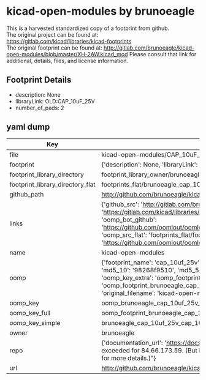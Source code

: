 # kicad-open-modules by brunoeagle  
This is a harvested standardized copy of a footprint from github.  
The original project can be found at:  
https://gitlab.com/kicad/libraries/kicad-footprints  
The original footprint can be found at:
http://gitlab.com/brunoeagle/kicad-open-modules/blob/master/XH-2AW.kicad_mod
Please consult that link for additional, details, files, and license information.  
## Footprint Details
* description: None  
* libraryLink: OLD:CAP_10uF_25V  
* number_of_pads: 2  
## yaml dump  
| Key | Value |  
| --- | --- |  
| file | kicad-open-modules/CAP_10uF_25V.kicad_mod |  
| footprint | {'description': None, 'libraryLink': 'OLD:CAP_10uF_25V', 'number_of_pads': 2} |  
| footprint_library_directory | footprint_library_owner/brunoeagle_kicad-open-modules |  
| footprint_library_directory_flat | footprints_flat/brunoeagle_cap_10uf_25v_cap_10uf_25v/working |  
| github_path | http://github.com/brunoeagle/kicad-open-modules/blob/master/CAP_10uF_25V.kicad_mod |  
| links | {'github_src': 'http://gitlab.com/brunoeagle/kicad-open-modules/blob/master/XH-2AW.kicad_mod', 'github_src_repo': 'https://gitlab.com/kicad/libraries/kicad-footprints', 'oomp_bot': 'footprints/brunoeagle_cap_10uf_25v_cap_10uf_25v/working', 'oomp_bot_github': 'https://github.com/oomlout/oomlout_oomp_footprint_bot/tree/main/footprints/brunoeagle_cap_10uf_25v_cap_10uf_25v/working', 'oomp_src_flat': 'footprints_flat/footprints_flat/brunoeagle_cap_10uf_25v_cap_10uf_25v/working', 'oomp_src_flat_github': 'https://github.com/oomlout/oomlout_oomp_footprint_src/tree/main/footprints_flat/brunoeagle_cap_10uf_25v_cap_10uf_25v/working'} |  
| name | kicad-open-modules |  
| oomp | {'footprint_name': 'cap_10uf_25v', 'library_name': 'cap_10uf_25v_kicad_mod', 'md5': '98268f9510eb9621a724a28035c7a3ba', 'md5_10': '98268f9510', 'md5_5': '98268', 'md5_6': '98268f', 'oomp_key': 'oomp_brunoeagle_cap_10uf_25v_cap_10uf_25v', 'oomp_key_extra': 'oomp_footprint_brunoeagle_cap_10uf_25v_cap_10uf_25v', 'oomp_key_full': 'oomp_footprint_brunoeagle_cap_10uf_25v_cap_10uf_25v_98268f', 'oomp_key_simple': 'brunoeagle_cap_10uf_25v_cap_10uf_25v', 'original_filename': 'kicad-open-modules/CAP_10uF_25V.kicad_mod', 'owner_name': 'brunoeagle'} |  
| oomp_key | oomp_brunoeagle_cap_10uf_25v_cap_10uf_25v |  
| oomp_key_full | oomp_footprint_brunoeagle_cap_10uf_25v_cap_10uf_25v |  
| oomp_key_simple | brunoeagle_cap_10uf_25v_cap_10uf_25v |  
| owner | brunoeagle |  
| repo | {'documentation_url': 'https://docs.github.com/rest/overview/resources-in-the-rest-api#rate-limiting', 'message': "API rate limit exceeded for 84.66.173.59. (But here's the good news: Authenticated requests get a higher rate limit. Check out the documentation for more details.)"} |  
| url | http://github.com/brunoeagle/kicad-open-modules |  

